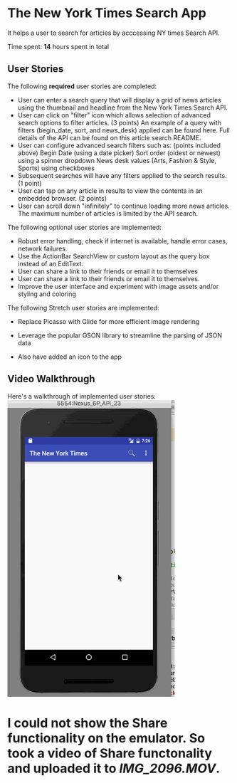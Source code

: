# The New York Times Search App

It helps a user to search for articles by acccessing NY times Search API.

Time spent: **14** hours spent in total

## User Stories

The following **required** user stories are completed:

*  User can enter a search query that will display a grid of news articles using the thumbnail and headline from the New York Times Search API.
* User can click on "filter" icon which allows selection of advanced search options to filter articles. (3 points)
  An example of a query with filters (begin_date, sort, and news_desk) applied can be found here. Full details of the API can be found on this article search README.
* User can configure advanced search filters such as: (points included above)
    Begin Date (using a date picker)
    Sort order (oldest or newest) using a spinner dropdown
    News desk values (Arts, Fashion & Style, Sports) using checkboxes
* Subsequent searches will have any filters applied to the search results. (1 point)
* User can tap on any article in results to view the contents in an embedded browser. (2 points)
* User can scroll down "infinitely" to continue loading more news articles. The maximum number of articles is limited by the API search.

The following optional user stories are implemented:

* Robust error handling, check if internet is available, handle error cases, network failures. 
* Use the ActionBar SearchView or custom layout as the query box instead of an EditText.
* User can share a link to their friends or email it to themselves
* User can share a link to their friends or email it to themselves.
* Improve the user interface and experiment with image assets and/or styling and coloring

The following Stretch user stories are implemented:

* Replace Picasso with Glide for more efficient image rendering
* Leverage the popular GSON library to streamline the parsing of JSON data

* Also have added an icon to the app

## Video Walkthrough

Here's a walkthrough of implemented user stories:
![Video Walkthrough](NyTimes.gif)

# I could not show the Share functionality on the emulator. So took a video of Share functonality and uploaded it to *IMG_2096.MOV*.


